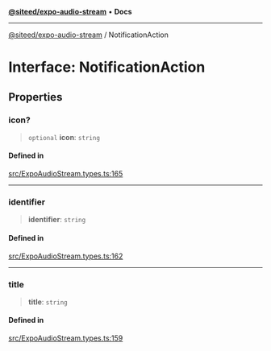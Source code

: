 [**@siteed/expo-audio-stream**](../README.md) • **Docs**

***

[@siteed/expo-audio-stream](../README.md) / NotificationAction

# Interface: NotificationAction

## Properties

### icon?

> `optional` **icon**: `string`

#### Defined in

[src/ExpoAudioStream.types.ts:165](https://github.com/deeeed/expo-audio-stream/blob/754e9934983db0d7bc918d04aa964c790ad31b94/packages/expo-audio-stream/src/ExpoAudioStream.types.ts#L165)

***

### identifier

> **identifier**: `string`

#### Defined in

[src/ExpoAudioStream.types.ts:162](https://github.com/deeeed/expo-audio-stream/blob/754e9934983db0d7bc918d04aa964c790ad31b94/packages/expo-audio-stream/src/ExpoAudioStream.types.ts#L162)

***

### title

> **title**: `string`

#### Defined in

[src/ExpoAudioStream.types.ts:159](https://github.com/deeeed/expo-audio-stream/blob/754e9934983db0d7bc918d04aa964c790ad31b94/packages/expo-audio-stream/src/ExpoAudioStream.types.ts#L159)
